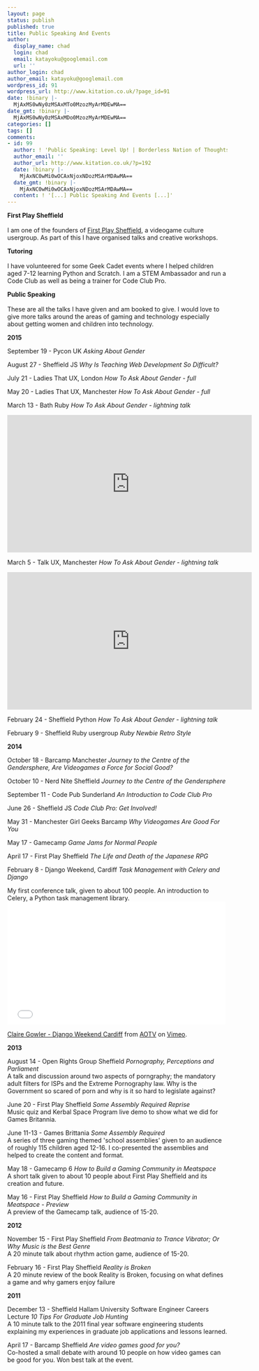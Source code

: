 ```yaml
---
layout: page
status: publish
published: true
title: Public Speaking And Events
author:
  display_name: chad
  login: chad
  email: katayoku@googlemail.com
  url: ''
author_login: chad
author_email: katayoku@googlemail.com
wordpress_id: 91
wordpress_url: http://www.kitation.co.uk/?page_id=91
date: !binary |-
  MjAxMS0wNy0zMSAxMTo0MzozMyArMDEwMA==
date_gmt: !binary |-
  MjAxMS0wNy0zMSAxMDo0MzozMyArMDEwMA==
categories: []
tags: []
comments:
- id: 99
  author: ! 'Public Speaking: Level Up! | Borderless Nation of Thoughts'
  author_email: ''
  author_url: http://www.kitation.co.uk/?p=192
  date: !binary |-
    MjAxNC0wMi0wOCAxNjoxNDozMSArMDAwMA==
  date_gmt: !binary |-
    MjAxNC0wMi0wOCAxNjoxNDozMSArMDAwMA==
  content: ! '[...] Public Speaking And Events [...]'
---
```

<p><strong>First Play Sheffield<br />
</strong><br />
I am one of the founders of <a href="http://www.firstplaysheffield.co.uk" target="_blank">First Play Sheffield</a>, a videogame culture usergroup. As part of this I have organised talks and creative workshops.</p>
<p><strong>Tutoring<br />
</strong><br />
I have volunteered for some Geek Cadet events where I helped children aged 7-12 learning Python and Scratch. I am a STEM Ambassador and run a Code Club as well as being a trainer for Code Club Pro.</p>
<p><strong>Public Speaking<br />
</strong><br />
These are all the talks I have given and am booked to give. I would love to give more talks around the areas of gaming and technology especially about getting women and children into technology.</p>
<p><strong>2015</strong></p>
<p>September 19 - Pycon UK <em>Asking About Gender</em></p>
<p>August 27 - Sheffield JS <em>Why Is Teaching Web Development So Difficult?</em></p>
<p>July 21 - Ladies That UX, London <em>How To Ask About Gender - full</em></p>
<p>May 20 - Ladies That UX, Manchester <em>How To Ask About Gender - full</em></p>
<p>March 13 - Bath Ruby <em>How To Ask About Gender - lightning talk</em></p>
<iframe width="560" height="315" src="https://youtube.com/embed/3ifeFIiOacA?start=284" frameborder="0" allowfullscreen></iframe>
<p>March 5 - Talk UX, Manchester <em>How To Ask About Gender - lightning talk</em></p>
<iframe width="560" height="315" src="https://www.youtube.com/embed/57NoAH-fFb4" frameborder="0" allowfullscreen></iframe>
<p>February 24 - Sheffield Python <em>How To Ask About Gender - lightning talk</em></p>
<p>February 9 - Sheffield Ruby usergroup <em>Ruby Newbie Retro Style</em></p>
<p><strong>2014</strong></p>
<p>October 18 - Barcamp Manchester <em>Journey to the Centre of the Gendersphere, Are Videogames a Force for Social Good?</em></p>
<p>October 10 - Nerd Nite Sheffield <em>Journey to the Centre of the Gendersphere</em></p>
<p>September 11 - Code Pub Sunderland <em>An Introduction to Code Club Pro</em></p>
<p>June 26 - Sheffield JS <em>Code Club Pro: Get Involved!</em></p>
<p>May 31 - Manchester Girl Geeks Barcamp <em>Why Videogames Are Good For You</em></p>
<p>May 17 - Gamecamp <em>Game Jams for Normal People</em></p>
<p>April 17 - First Play Sheffield <em>The Life and Death of the Japanese RPG</em></p>
<p>February 8 - Django Weekend, Cardiff <em>Task Management with Celery and Django </em></p>
<p>My first conference talk, given to about 100 people. An introduction to Celery, a Python task management library.<br />
<iframe src="//player.vimeo.com/video/87566963" height="281" width="500" allowfullscreen="" frameborder="0"></iframe></p>
<p><a href="http://vimeo.com/87566963">Claire Gowler - Django Weekend Cardiff</a> from <a href="http://vimeo.com/aotv">AOTV</a> on <a href="https://vimeo.com">Vimeo</a>.</p>
<p><strong>2013</strong></p>
<p>August 14 - Open Rights Group Sheffield <em>Pornography, Perceptions and Parliament </em><br />
A talk and discussion around two aspects of porngraphy; the mandatory adult filters for ISPs and the Extreme Pornography law. Why is the Government so scared of porn and why is it so hard to legislate against?</p>
<p>June 20 - First Play Sheffield <em>Some Assembly Required Reprise</em><br />
Music quiz and Kerbal Space Program live demo to show what we did for Games Britannia.</p>
<p>June 11-13 - Games Brittania <em>Some Assembly Required</em><br />
A series of three gaming themed 'school assemblies' given to an audience of roughly 115 children aged 12-16. I co-presented the assemblies and helped to create the content and format.</p>
<p>May 18 - Gamecamp 6 <em>How to Build a Gaming Community in Meatspace</em><br />
A short talk given to about 10 people about First Play Sheffield and its creation and future.</p>
<p>May 16 - First Play Sheffield <em>How to Build a Gaming Community in Meatspace - Preview</em><br />
A preview of the Gamecamp talk, audience of 15-20.</p>
<p><strong>2012</strong></p>
<p>November 15 - First Play Sheffield <em>From Beatmania to Trance Vibrator; Or Why Music is the Best Genre</em><br />
A 20 minute talk about rhythm action game, audience of 15-20.</p>
<p>February 16 - First Play Sheffield<em> Reality is Broken </em><br />
A 20 minute review of the book Reality is Broken, focusing on what defines a game and why gamers enjoy failure</p>
<p><strong>2011</strong></p>
<p>December 13 - Sheffield Hallam University Software Engineer Careers Lecture <em>10 Tips For Graduate Job Hunting</em><br />
A 10 minute talk to the 2011 final year software engineering students explaining my experiences in graduate job applications and lessons learned.</p>
<p>April 17 - Barcamp Sheffield <em>Are video games good for you?</em><br />
Co-hosted a small debate with around 10 people on how video games can be good for you. Won best talk at the event.</p>
